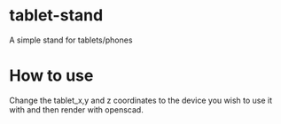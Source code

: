 # tablet-stand
A simple stand for tablets/phones

# How to use
Change the tablet_x,y and z coordinates to the device you wish to use it with and then render with openscad. 
